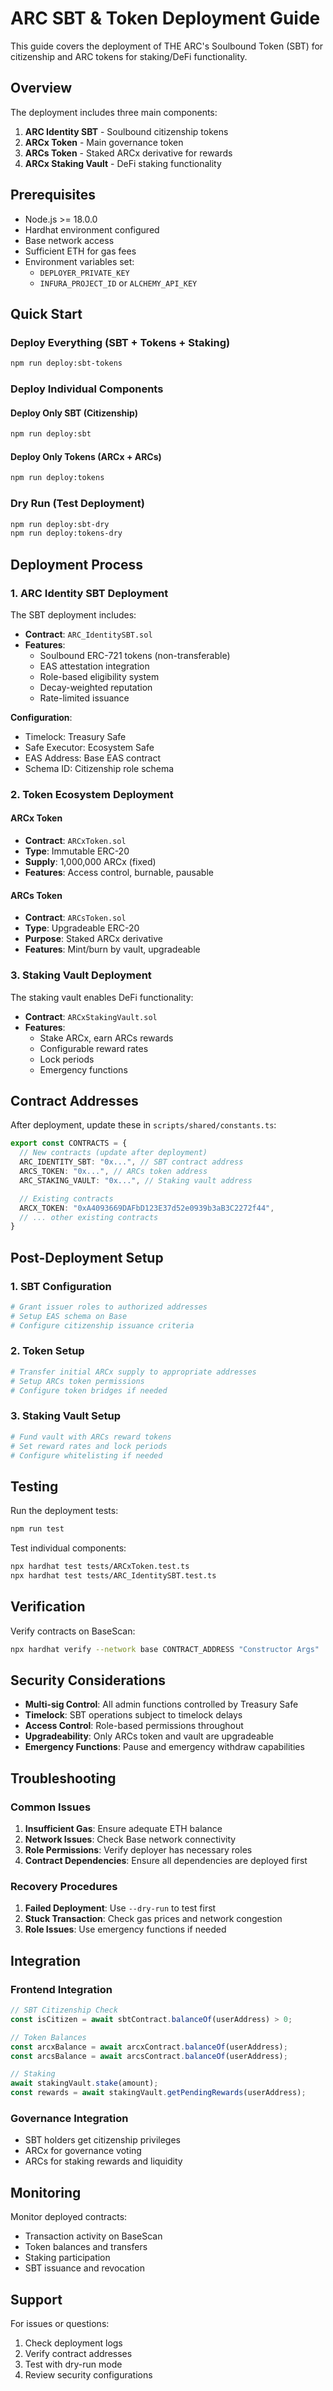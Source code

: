 # ARC SBT & Token Deployment Guide

This guide covers the deployment of THE ARC's Soulbound Token (SBT) for citizenship and ARC tokens for staking/DeFi functionality.

## Overview

The deployment includes three main components:

1. **ARC Identity SBT** - Soulbound citizenship tokens
2. **ARCx Token** - Main governance token
3. **ARCs Token** - Staked ARCx derivative for rewards
4. **ARCx Staking Vault** - DeFi staking functionality

## Prerequisites

- Node.js >= 18.0.0
- Hardhat environment configured
- Base network access
- Sufficient ETH for gas fees
- Environment variables set:
  - `DEPLOYER_PRIVATE_KEY`
  - `INFURA_PROJECT_ID` or `ALCHEMY_API_KEY`

## Quick Start

### Deploy Everything (SBT + Tokens + Staking)
```bash
npm run deploy:sbt-tokens
```

### Deploy Individual Components

#### Deploy Only SBT (Citizenship)
```bash
npm run deploy:sbt
```

#### Deploy Only Tokens (ARCx + ARCs)
```bash
npm run deploy:tokens
```

### Dry Run (Test Deployment)
```bash
npm run deploy:sbt-dry
npm run deploy:tokens-dry
```

## Deployment Process

### 1. ARC Identity SBT Deployment

The SBT deployment includes:
- **Contract**: `ARC_IdentitySBT.sol`
- **Features**:
  - Soulbound ERC-721 tokens (non-transferable)
  - EAS attestation integration
  - Role-based eligibility system
  - Decay-weighted reputation
  - Rate-limited issuance

**Configuration**:
- Timelock: Treasury Safe
- Safe Executor: Ecosystem Safe
- EAS Address: Base EAS contract
- Schema ID: Citizenship role schema

### 2. Token Ecosystem Deployment

#### ARCx Token
- **Contract**: `ARCxToken.sol`
- **Type**: Immutable ERC-20
- **Supply**: 1,000,000 ARCx (fixed)
- **Features**: Access control, burnable, pausable

#### ARCs Token
- **Contract**: `ARCsToken.sol`
- **Type**: Upgradeable ERC-20
- **Purpose**: Staked ARCx derivative
- **Features**: Mint/burn by vault, upgradeable

### 3. Staking Vault Deployment

The staking vault enables DeFi functionality:
- **Contract**: `ARCxStakingVault.sol`
- **Features**:
  - Stake ARCx, earn ARCs rewards
  - Configurable reward rates
  - Lock periods
  - Emergency functions

## Contract Addresses

After deployment, update these in `scripts/shared/constants.ts`:

```typescript
export const CONTRACTS = {
  // New contracts (update after deployment)
  ARC_IDENTITY_SBT: "0x...", // SBT contract address
  ARCS_TOKEN: "0x...", // ARCs token address
  ARC_STAKING_VAULT: "0x...", // Staking vault address

  // Existing contracts
  ARCX_TOKEN: "0xA4093669DAFbD123E37d52e0939b3aB3C2272f44",
  // ... other existing contracts
}
```

## Post-Deployment Setup

### 1. SBT Configuration
```bash
# Grant issuer roles to authorized addresses
# Setup EAS schema on Base
# Configure citizenship issuance criteria
```

### 2. Token Setup
```bash
# Transfer initial ARCx supply to appropriate addresses
# Setup ARCs token permissions
# Configure token bridges if needed
```

### 3. Staking Vault Setup
```bash
# Fund vault with ARCs reward tokens
# Set reward rates and lock periods
# Configure whitelisting if needed
```

## Testing

Run the deployment tests:
```bash
npm run test
```

Test individual components:
```bash
npx hardhat test tests/ARCxToken.test.ts
npx hardhat test tests/ARC_IdentitySBT.test.ts
```

## Verification

Verify contracts on BaseScan:
```bash
npx hardhat verify --network base CONTRACT_ADDRESS "Constructor Args"
```

## Security Considerations

- **Multi-sig Control**: All admin functions controlled by Treasury Safe
- **Timelock**: SBT operations subject to timelock delays
- **Access Control**: Role-based permissions throughout
- **Upgradeability**: Only ARCs token and vault are upgradeable
- **Emergency Functions**: Pause and emergency withdraw capabilities

## Troubleshooting

### Common Issues

1. **Insufficient Gas**: Ensure adequate ETH balance
2. **Network Issues**: Check Base network connectivity
3. **Role Permissions**: Verify deployer has necessary roles
4. **Contract Dependencies**: Ensure all dependencies are deployed first

### Recovery Procedures

1. **Failed Deployment**: Use `--dry-run` to test first
2. **Stuck Transaction**: Check gas prices and network congestion
3. **Role Issues**: Use emergency functions if needed

## Integration

### Frontend Integration
```javascript
// SBT Citizenship Check
const isCitizen = await sbtContract.balanceOf(userAddress) > 0;

// Token Balances
const arcxBalance = await arcxContract.balanceOf(userAddress);
const arcsBalance = await arcsContract.balanceOf(userAddress);

// Staking
await stakingVault.stake(amount);
const rewards = await stakingVault.getPendingRewards(userAddress);
```

### Governance Integration
- SBT holders get citizenship privileges
- ARCx for governance voting
- ARCs for staking rewards and liquidity

## Monitoring

Monitor deployed contracts:
- Transaction activity on BaseScan
- Token balances and transfers
- Staking participation
- SBT issuance and revocation

## Support

For issues or questions:
1. Check deployment logs
2. Verify contract addresses
3. Test with dry-run mode
4. Review security configurations
